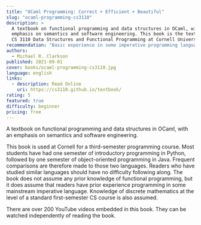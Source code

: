 ```yaml
---
title: "OCaml Programming: Correct + Efficient + Beautiful"
slug: "ocaml-programming-cs3110"
description: >
  A textbook on functional programming and data structures in OCaml, with an
  emphasis on semantics and software engineering. This book is the textbook for
  CS 3110 Data Structures and Functional Programming at Cornell University.
recommendation: "Basic experience in some imperative programming language is helpful. Includes over 200 videos."
authors:
  - Michael R. Clarkson
published: 2021-09-01
cover: books/ocaml-programming-cs3110.jpg
language: english
links:
  - description: Read Online
    uri: https://cs3110.github.io/textbook/
rating: 5
featured: true
difficulty: beginner
pricing: free
---
```


A textbook on functional programming and data structures in OCaml, with an
emphasis on semantics and software engineering.

This book is used at Cornell for a third-semester programming course. Most
students have had one semester of introductory programming in Python, followed
by one semester of object-oriented programming in Java. Frequent comparisons
are therefore made to those two languages. Readers who have studied similar
languages should have no difficulty following along. The book does not assume
any prior knowledge of functional programming, but it does assume that readers
have prior experience programming in some mainstream imperative language.
Knowledge of discrete mathematics at the level of a standard first-semester CS
course is also assumed.

There are over 200 YouTube videos embedded in this book. They can be watched
independently of reading the book.
